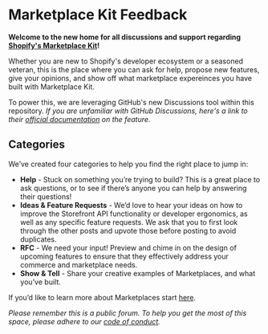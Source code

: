 # Marketplace Kit Feedback

**Welcome to the new home for all discussions and support regarding [Shopify's Marketplace Kit](https://shopify.dev/marketplaces)!**

Whether you are new to Shopify's developer ecosystem or a seasoned veteran, this is the place where you can ask for help, propose new features, give your opinions, and show off what marketplace expereinces you have built with Marketplace Kit. 

To power this, we are leveraging GitHub's new Discussions tool within this repository. *If you are unfamiliar with GitHub Discussions, here's a link to their [official documentation](https://docs.github.com/en/discussions) on the feature.*
 
## Categories

We’ve created four categories to help you find the right place to jump in:
* **Help** - Stuck on something you’re trying to build? This is a great place to ask questions, or to see if there’s anyone you can help by answering their questions! 
* **Ideas & Feature Requests** - We’d love to hear your ideas on how to improve the Storefront API functionality or developer ergonomics, as well as any specific feature requests. We ask that you to first look through the other posts and upvote those before posting to avoid duplicates.
* **RFC** - We need your input! Preview and chime in on the design of upcoming features to ensure that they effectively address your commerce and marketplace needs.
* **Show & Tell** - Share your creative examples of Marketplaces, and what you’ve built.
 
If you’d like to learn more about Marketplaces start [here](https://shopify.dev/marketplaces).

*Please remember this is a public forum. To help you get the most of this space, please adhere to our [code of conduct](https://github.com/Shopify/marketplace-kit-feedback/blob/main/CODE_OF_CONDUCT.md).* 
